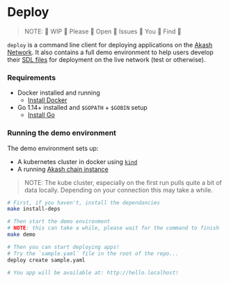 # Deploy

> NOTE: :dragon: WIP :dragon: Please :dragon: Open :dragon: Issues :dragon: You :dragon: Find :dragon:

`deploy` is a command line client for deploying applications on the [Akash Network](https://akash.network). It also contains a full demo environment to help users develop their [SDL files](https://docs.akash.network/usage/sdl) for deployment on the live network (test or otherwise).

### Requirements

* Docker installed and running
    - [Install Docker](https://docs.docker.com/get-docker/)
* Go 1.14+ installed and `$GOPATH` + `$GOBIN` setup
    - [Install Go](https://golang.org/doc/install)

### Running the demo environment

The demo environment sets up:
* A kubernetes cluster in docker using [`kind`](https://github.com/kubernetes-sigs/kind)
* A running [Akash chain instance](https://github.com/ovrclk/akash)

> NOTE: The kube cluster, especially on the first run pulls quite a bit of data locally. Depending on your connection this may take a while.

```bash
# First, if you haven't, install the dependancies
make install-deps

# Then start the demo environment
# NOTE: this can take a while, please wait for the command to finish
make demo

# Then you can start deploying apps!
# Try the `sample.yaml` file in the root of the repo...
deploy create sample.yaml

# You app will be available at: http://hello.localhost!
```
